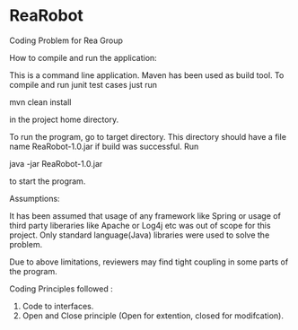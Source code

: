 # ReaRobot
Coding Problem for Rea Group

How to compile and run the application:

This is a command line application. Maven has been used as build tool. To compile and run junit test cases just run

mvn clean install 

in the project home directory.

To run the program, go to target directory. This directory should have a file name ReaRobot-1.0.jar if build was successful. Run

java -jar ReaRobot-1.0.jar 

to start the program.

Assumptions:

It has been assumed that usage of any framework like Spring or usage of third party liberaries like Apache or Log4j etc was out of scope for this project. Only standard language(Java) libraries were used to solve the problem.

Due to above limitations, reviewers may find tight coupling in some parts of the program.

Coding Principles followed :

1. Code to interfaces.
2. Open and Close principle (Open for extention, closed for modifcation).

